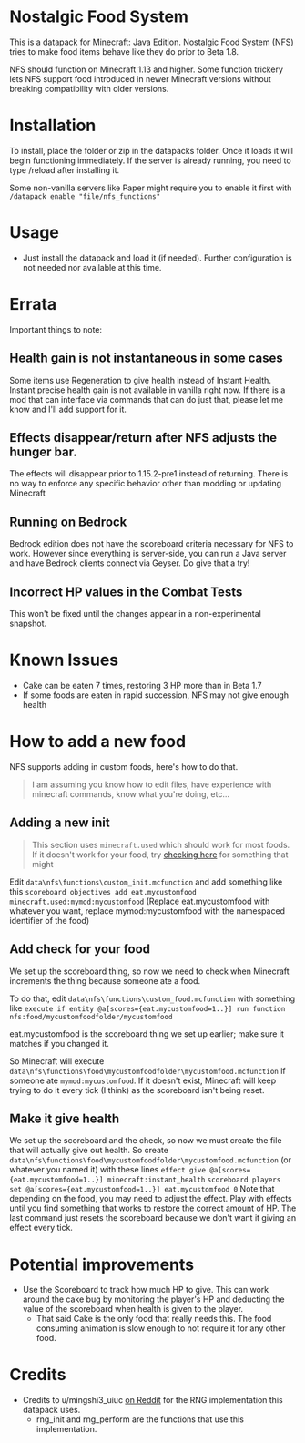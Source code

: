 # Nostalgic Food System
This is a datapack for Minecraft: Java Edition.
Nostalgic Food System (NFS) tries to make food items behave like they do prior to Beta 1.8.

NFS should function on Minecraft 1.13 and higher. Some function trickery lets NFS support food introduced in newer Minecraft versions without breaking compatibility with older versions.

# Installation
To install, place the folder or zip in the datapacks folder. Once it loads it will begin functioning immediately.
If the server is already running, you need to type /reload after installing it.

Some non-vanilla servers like Paper might require you to enable it first with `/datapack enable "file/nfs_functions"`

# Usage
- Just install the datapack and load it (if needed). Further configuration is not needed nor available at this time.

# Errata
Important things to note:
## Health gain is not instantaneous in some cases
Some items use Regeneration to give health instead of Instant Health. Instant precise health gain is not available in vanilla right now.
If there is a mod that can interface via commands that can do just that, please let me know and I'll add support for it.
## Effects disappear/return after NFS adjusts the hunger bar.
The effects will disappear prior to 1.15.2-pre1 instead of returning.
There is no way to enforce any specific behavior other than modding or updating Minecraft
## Running on Bedrock
Bedrock edition does not have the scoreboard criteria necessary for NFS to work. However since everything is server-side, you can run a Java server and have Bedrock clients connect via Geyser. Do give that a try!
## Incorrect HP values in the Combat Tests
This won't be fixed until the changes appear in a non-experimental snapshot.

# Known Issues

- Cake can be eaten 7 times, restoring 3 HP more than in Beta 1.7
- If some foods are eaten in rapid succession, NFS may not give enough health

# How to add a new food
NFS supports adding in custom foods, here's how to do that.
> I am assuming you know how to edit files, have experience with minecraft commands, know what you're doing, etc...
## Adding a new init
> This section uses `minecraft.used` which should work for most foods. If it doesn't work for your food, try [checking here](https://minecraft.fandom.com/wiki/Scoreboard?so=search#Compound_criteria) for something that might

Edit `data\nfs\functions\custom_init.mcfunction` and add something like this
`scoreboard objectives add eat.mycustomfood minecraft.used:mymod:mycustomfood`
(Replace eat.mycustomfood with whatever you want, replace mymod:mycustomfood with the namespaced identifier of the food)
## Add check for your food
We set up the scoreboard thing, so now we need to check when Minecraft increments the thing because someone ate a food.

To do that, edit `data\nfs\functions\custom_food.mcfunction` with something like
`execute if entity @a[scores={eat.mycustomfood=1..}] run function nfs:food/mycustomfoodfolder/mycustomfood`

eat.mycustomfood is the scoreboard thing we set up earlier; make sure it matches if you changed it.

So Minecraft will execute `data\nfs\functions\food\mycustomfoodfolder\mycustomfood.mcfunction` if someone ate `mymod:mycustomfood`. If it doesn't exist, Minecraft will keep trying to do it every tick (I think) as the scoreboard isn't being reset.

## Make it give health
We set up the scoreboard and the check, so now we must create the file that will actually give out health.
So create `data\nfs\functions\food\mycustomfoodfolder\mycustomfood.mcfunction` (or whatever you named it) with these lines
`effect give @a[scores={eat.mycustomfood=1..}] minecraft:instant_health`
`scoreboard players set @a[scores={eat.mycustomfood=1..}] eat.mycustomfood 0`
Note that depending on the food, you may need to adjust the effect. Play with effects until you find something that works to restore the correct amount of HP.
The last command just resets the scoreboard because we don't want it giving an effect every tick.

# Potential improvements
- Use the Scoreboard to track how much HP to give. This can work around the cake bug by monitoring the player's HP and deducting the value of the scoreboard when health is given to the player.
  - That said Cake is the only food that really needs this. The food consuming animation is slow enough to not require it for any other food.

# Credits
* Credits to u/mingshi3_uiuc [on Reddit](http://redd.it/vv68n6) for the RNG implementation this datapack uses.
  * rng_init and rng_perform are the functions that use this implementation.
